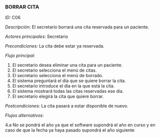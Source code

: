 ### **BORRAR CITA**
*ID:* C06	

*Descripción:* El secretario borrará una cita reservada para un paciente.

*Actores principales:* Secretario

*Precondiciones:*
La cita debe estar ya reservada.

*Flujo principal:*
1. El secretario desea eliminar una cita para un paciente.
2. El secretario selecciona el menú de citas.
3. El secretario selecciona el menú de borrado.
4. El sistema preguntará el día que se quiere borrar la cita.
5. El secretario introduce el día en la que está la cita.
6. El sistema mostrará todas las citas reservadas ese día.
7. El secretario elegirá la cita que quiere borrar.

*Postcondiciones:*
La cita pasará a estar disponible de nuevo.

*Flujos alternativos:*

4.a No se pondrá el año ya que el software supondrá el año en curso y en caso de que la fecha ya haya pasado supondrá el año siguiente

